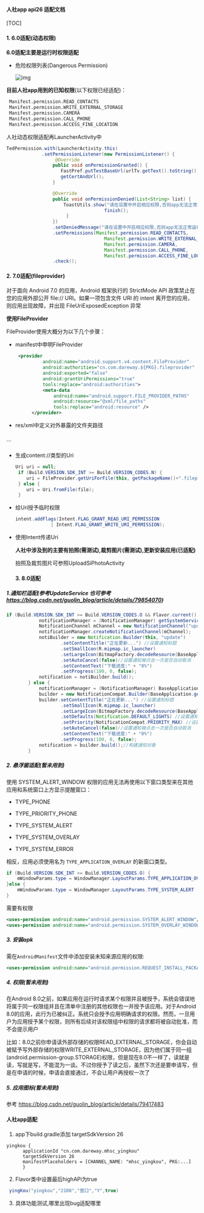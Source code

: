 #### 人社app api26 适配文档
[TOC]
#### 1.  6.0适配(动态权限)
**6.0适配主要是运行时权限适配**

- 危险权限列表(Dangerous Permission)

  ![img](https://img-blog.csdn.net/20160724115427239)

**目前人社app用到的已知权限**(以下权限已经适配)：

```xml
 Manifest.permission.READ_CONTACTS
 Manifest.permission.WRITE_EXTERNAL_STORAGE
 Manifest.permission.CAMERA
 Manifest.permission.CALL_PHONE
 Manifest.permission.ACCESS_FINE_LOCATION
```

人社动态权限适配再LauncherActivity中

```java
TedPermission.with(LauncherActivity.this)
             .setPermissionListener(new PermissionListener() {
                  @Override
                 public void onPermissionGranted() {
                    FastPref.putTestBaseUrl(urlTv.getText().toString());
                    getCertAndUrl();
                 }

                 @Override
                 public void onPermissionDenied(List<String> list) {
                     ToastUtils.show("请在设置中开启相应权限,否则app无法正常运行");
                                    finish();
                      }
                 })
                 .setDeniedMessage("请在设置中开启相应权限,否则app无法正常运行")
                 .setPermissions(Manifest.permission.READ_CONTACTS,
                                    Manifest.permission.WRITE_EXTERNAL_STORAGE,
                                    Manifest.permission.CAMERA,
                                    Manifest.permission.CALL_PHONE,
                                    Manifest.permission.ACCESS_FINE_LOCATION)
                 .check();
```

#### 2.  7.0适配(fileprovider)

对于面向 Android 7.0 的应用，Android 框架执行的 StrictMode API 政策禁止在您的应用外部公开 file:// URI。如果一项包含文件 URI 的 intent 离开您的应用，则应用出现故障，并出现 FileUriExposedException 异常

**使用FileProvider** 

FileProvider使用大概分为以下几个步骤：

- manifest中申明FileProvider

  ```xml
   <provider
            android:name="android.support.v4.content.FileProvider"
            android:authorities="cn.com.dareway.${PKG}.fileprovider"
            android:exported="false"
            android:grantUriPermissions="true"
            tools:replace="android:authorities">
            <meta-data
                android:name="android.support.FILE_PROVIDER_PATHS"
                android:resource="@xml/file_paths"
                tools:replace="android:resource" />
        </provider>
  ```

- res/xml中定义对外暴露的文件夹路径

  ```xml
<?xml version="1.0" encoding="utf-8"?>
<paths xmlns:android="http://schemas.android.com/apk/res/android">
    <external-path name="my_images" path="/"/>
</paths>
  ```

- 生成content://类型的Uri

  ```java
  Uri uri = null;
   if (Build.VERSION.SDK_INT >= Build.VERSION_CODES.N) {
      uri = FileProvider.getUriForFile(this, getPackageName()+".fileprovider", file);
   } else {
      uri = Uri.fromFile(file);
   }
  ```

- 给Uri授予临时权限

  ```java
  intent.addFlags(Intent.FLAG_GRANT_READ_URI_PERMISSION
               | Intent.FLAG_GRANT_WRITE_URI_PERMISSION);
  ```

- 使用Intent传递Uri

  **人社中涉及到的主要有拍照(需测试),裁剪图片(需测试),更新安装应用(已适配)** 

  拍照及裁剪图片可参照UploadSiPhotoActivity


  #### 3.  8.0适配

 ##### 1.通知栏适配(参考UpdateService  也可参考 https://blog.csdn.net/guolin_blog/article/details/79854070)
```java
if (Build.VERSION.SDK_INT >= Build.VERSION_CODES.O && Flavor.current().isHighAPi()) {
            notificationManager = (NotificationManager) getSystemService(NOTIFICATION_SERVICE);
            NotificationChannel mChannel = new NotificationChannel("update", "应用更新", NotificationManager.IMPORTANCE_HIGH);
            notificationManager.createNotificationChannel(mChannel);
            notiBuilder = new Notification.Builder(this, "update")
                    .setContentTitle("正在更新...") //设置通知标题
                    .setSmallIcon(R.mipmap.ic_launcher)
                    .setLargeIcon(BitmapFactory.decodeResource(BaseApplication.getApplication().getResources(), R.mipmap.ic_launcher)) //设置通知的大图标
                    .setAutoCancel(false)//设置通知被点击一次是否自动取消
                    .setContentText("下载进度:" + "0%")
                    .setProgress(100, 0, false);
            notification = notiBuilder.build();
        } else {
            notificationManager = (NotificationManager) BaseApplication.getApplication().getSystemService(Context.NOTIFICATION_SERVICE);
            builder = new NotificationCompat.Builder(BaseApplication.getApplication());
            builder.setContentTitle("正在更新...") //设置通知标题
                    .setSmallIcon(R.mipmap.ic_launcher)
                    .setLargeIcon(BitmapFactory.decodeResource(BaseApplication.getApplication().getResources(), R.mipmap.ic_launcher)) //设置通知的大图标
                    .setDefaults(Notification.DEFAULT_LIGHTS) //设置通知的提醒方式： 呼吸灯
                    .setPriority(NotificationCompat.PRIORITY_MAX) //设置通知的优先级：最大
                    .setAutoCancel(false)//设置通知被点击一次是否自动取消
                    .setContentText("下载进度:" + "0%")
                    .setProgress(100, 0, false);
            notification = builder.build();//构建通知对象
        }
```
##### 2. 悬浮窗适配(暂未用到)

使用 SYSTEM_ALERT_WINDOW 权限的应用无法再使用以下窗口类型来在其他应用和系统窗口上方显示提醒窗口：

- TYPE_PHONE

- TYPE_PRIORITY_PHONE

- TYPE_SYSTEM_ALERT

- TYPE_SYSTEM_OVERLAY

- TYPE_SYSTEM_ERROR

相反，应用必须使用名为 `TYPE_APPLICATION_OVERLAY` 的新窗口类型。

```java
if (Build.VERSION.SDK_INT >= Build.VERSION_CODES.O) {
    mWindowParams.type = WindowManager.LayoutParams.TYPE_APPLICATION_OVERLAY
}else {
    mWindowParams.type = WindowManager.LayoutParams.TYPE_SYSTEM_ALERT
}
```

需要有权限

```xml
<uses-permission android:name="android.permission.SYSTEM_ALERT_WINDOW"/>
<uses-permission android:name="android.permission.SYSTEM_OVERLAY_WINDOW" />
```

##### 3. 安装apk

需在`AndroidManifest`文件中添加安装未知来源应用的权限:
```xml
<uses-permission android:name="android.permission.REQUEST_INSTALL_PACKAGES"/>
```

##### 4. 权限(暂未用到)

在Android 8.0之前，如果应用在运行时请求某个权限并且被授予，系统会错误地将属于同一权限组并且在清单中注册的其他权限也一并授予该应用。对于Android 8.0的应用，此行为已被纠正。系统只会授予应用明确请求的权限。然而，一旦用户为应用授予某个权限，则所有后续对该权限组中权限的请求都将被自动批准，而不会提示用户

比如：8.0之前你申请读外部存储的权限READ_EXTERNAL_STORAGE，你会自动被赋予写外部存储的权限WRITE_EXTERNAL_STORAGE，因为他们属于同一组(android.permission-group.STORAGE)权限，但是现在8.0不一样了，读就是读，写就是写，不能混为一谈。不过你授予了读之后，虽然下次还是要申请写，但是在申请的时候，申请会直接通过，不会让用户再授权一次了

##### 5. 应用图标(暂未用到)

参考 https://blog.csdn.net/guolin_blog/article/details/79417483

#### 人社app适配

1. app下build.gradle添加 targetSdkVersion 26
```
yingkou {
      applicationId "cn.com.dareway.mhsc_yingkou"
      targetSdkVersion 26
      manifestPlaceholders = [CHANNEL_NAME: "mhsc_yingkou", PKG:...]
      }
```

2. Flavor类中设置最后highAPi为true
```java
 yingKou("yingkou","2108","营口","Y",true)
```

3. 具体功能测试,哪里出现bug适配哪里



